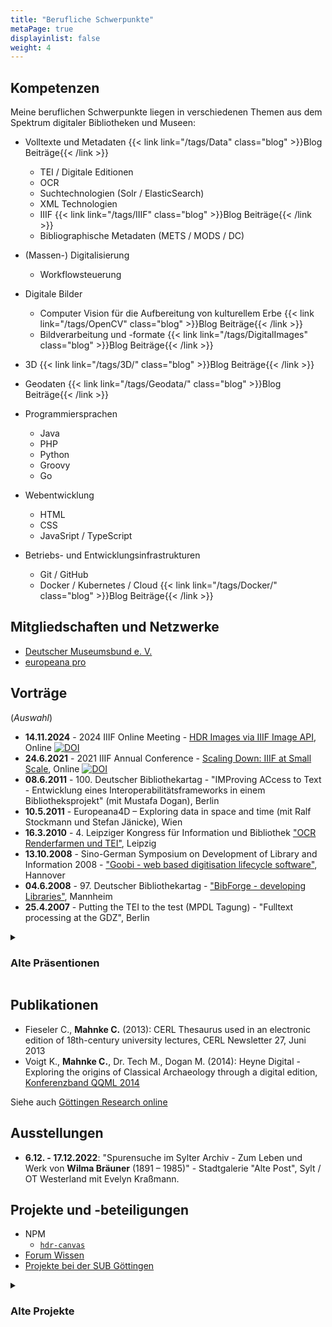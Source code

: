 ```yaml
---
title: "Berufliche Schwerpunkte"
metaPage: true
displayinlist: false
weight: 4
---
```


## Kompetenzen

Meine beruflichen Schwerpunkte liegen in verschiedenen Themen aus dem Spektrum digitaler Bibliotheken und Museen:

* Volltexte und Metadaten {{< link link="/tags/Data" class="blog" >}}Blog Beiträge{{< /link >}}
  * TEI / Digitale Editionen
  * OCR
  * Suchtechnologien (Solr / ElasticSearch)
  * XML Technologien
  * IIIF {{< link link="/tags/IIIF" class="blog" >}}Blog Beiträge{{< /link >}}
  * Bibliographische Metadaten (METS / MODS / DC)

* (Massen-) Digitalisierung
  * Workflowsteuerung

* Digitale Bilder
  * Computer Vision für die Aufbereitung von kulturellem Erbe {{< link link="/tags/OpenCV" class="blog" >}}Blog Beiträge{{< /link >}}
  * Bildverarbeitung und -formate {{< link link="/tags/DigitalImages" class="blog" >}}Blog Beiträge{{< /link >}}

* 3D {{< link link="/tags/3D/" class="blog" >}}Blog Beiträge{{< /link >}}

* Geodaten {{< link link="/tags/Geodata/" class="blog" >}}Blog Beiträge{{< /link >}}

* Programmiersprachen
  * Java
  * PHP
  * Python
  * Groovy
  * Go

* Webentwicklung
  * HTML
  * CSS
  * JavaSript / TypeScript

* Betriebs- und Entwicklungsinfrastrukturen
  * Git / GitHub
  * Docker / Kubernetes / Cloud {{< link link="/tags/Docker/" class="blog" >}}Blog Beiträge{{< /link >}}

## Mitgliedschaften und Netzwerke

* [Deutscher Museumsbund e. V.](https://museumsbund.de/)
* [europeana pro](https://pro.europeana.eu/)

## Vorträge
(*Auswahl*)
* **14.11.2024** - 2024 IIIF Online Meeting - [HDR Images via IIIF Image API](https://iiif.io/event/2024/online-meeting/#:~:text=HDR%20Images%20via%20Image%20API), Online [![DOI](https://zenodo.org/badge/DOI/10.5281/zenodo.14168673.svg)](https://doi.org/10.5281/zenodo.14168673)
* **24.6.2021** - 2021 IIIF Annual Conference - [Scaling Down: IIIF at Small Scale](https://whova.com/embedded/session/EJt2h6EsBemAPdBLSvToVJA%403Er8F48foN7yx-cZscQ%3D/1646975/?widget=primary), Online [![DOI](https://zenodo.org/badge/DOI/10.5281/zenodo.14169349.svg)](https://doi.org/10.5281/zenodo.14169349)
* **08.6.2011** - 100. Deutscher Bibliothekartag - "IMProving ACcess to Text - Entwicklung eines Interoperabilitätsframeworks in einem Bibliotheksprojekt" (mit Mustafa Dogan), Berlin
* **10.5.2011** - ​​Europeana4D – Exploring data in space and time​ (mit Ralf Stockmann und Stefan Jänicke), Wien
* **16.3.2010** - 4. Leipziger Kongress für Information und Bibliothek ["OCR Renderfarmen und TEI"](https://de.slideshare.net/slideshow/bibtag2010-mahnke/3453550), Leipzig
* **13.10.2008** - Sino-German Symposium on Development of Library and Information 2008 - ["Goobi - web based digitisation lifecycle software"](https://de.slideshare.net/slideshow/goobi/985215), Hannover
* **04.6.2008** - 97. Deutscher Bibliothekartag - ["BibForge - developing Libraries"](https://de.slideshare.net/slideshow/bibforge-447644/447644), Mannheim
* **25.4.2007** - Putting the TEI to the test (MPDL Tagung) - "Fulltext processing at the GDZ", Berlin

<details>
<summary><h3>Alte Präsentionen</h3></summary>
<div class="summary-content">

* [Bestellzetteldruck 2.0](https://subugoe.github.io/ous-print/slides.xhtml)
* [SUB OCR Implementierung](https://de.slideshare.net/slideshow/goobi-berlin239201103/11869015)
* [Tomcat as a service](https://de.slideshare.net/slideshow/tomcat-as-a-service/15317294)
* [Ideen Goobi Storage API](https://de.slideshare.net/slideshow/storage-api-berlin23902/11868798)
* [Basisinfrastruktur aus Entwicklersicht](https://de.slideshare.net/slideshow/prsentation-basisinfrastruktur/11868748)
* [eXist für Editionsprojekte](https://de.slideshare.net/slideshow/e-xist-279/11868742)
* [Development Toolbox](https://de.slideshare.net/slideshow/development-toolbox/991862)

</div>
</details>

## Publikationen
* Fieseler C., **Mahnke C.** (2013): CERL Thesaurus used in an electronic edition of 18th-century university lectures, CERL Newsletter 27, Juni 2013
* Voigt K., **Mahnke C.**, Dr. Tech M., Dogan M. (2014): Heyne Digital - Exploring the origins of Classical Archaeology through a digital edition, [Konferenzband QQML 2014](http://www.isast.org/images/FINAL_BOOK_OF_ABSTRACTS_e-book_version.pdf)

Siehe auch <a id="grolink" href="//publications.goettingen-research-online.de/cris/rp/rp115268?open=all1&rppall=1000&etalall=-1&startall=0&" target="_blank">Göttingen Research online</a>

<!--
<script type="text/javascript" charset="UTF-8" src="https://publications.goettingen-research-online.de/cris/rp/rp115268?open=all1&rppall=1000&etalall=-1&startall=0&ft=js&cs=default"></script>
-->

## Ausstellungen
* **6.12. - 17.12.2022**: "Spurensuche im Sylter Archiv - Zum Leben und Werk von **Wilma Bräuner** (1891 – 1985)" - Stadtgalerie "Alte Post", Sylt / OT Westerland mit Evelyn Kraßmann.

## Projekte und -beteiligungen

* NPM
  * [`hdr-canvas`](https://www.npmjs.com/package/hdr-canvas)
* [Forum Wissen](https://www.forum-wissen.de/)
* [Projekte bei der SUB Göttingen](https://www.sub.uni-goettingen.de/kontakt/personen-a-z/personendetails/person/christian-mahnke/)


<details>
<summary><h3>Alte Projekte</h3></summary>
<div class="summary-content">

* [`ous-print`](https://github.com/subugoe/ous-print)
* [Europeana.Connect 4D](https://web.archive.org/web/20120325113101/http://www.europeanaconnect.eu/results-and-resources.php?page=4)
* [IMPACT](https://www.digitisation.eu/)
* [Goobi](https://de.wikipedia.org/wiki/Goobi)

</div>
</details>
